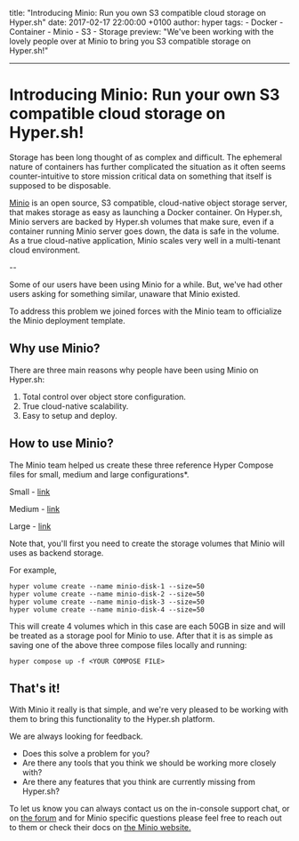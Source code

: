 title: "Introducing Minio: Run you own S3 compatible cloud storage on Hyper.sh"
date: 2017-02-17 22:00:00 +0100
author: hyper
tags:
    - Docker
    - Container
    - Minio
    - S3
    - Storage
preview: "We've been working with the lovely people over at Minio to bring you S3 compatible storage on Hyper.sh!"

---

# Introducing Minio: Run your own S3 compatible cloud storage on Hyper.sh!

Storage has been long thought of as complex and difficult. The ephemeral nature of containers has further complicated the situation as it often seems counter-intuitive to store mission critical data on something that itself is supposed to be disposable.

[Minio](https://www.minio.io/) is an open source, S3 compatible, cloud-native object storage server, that makes storage as easy as launching a Docker container. On Hyper.sh, Minio servers are backed by Hyper.sh volumes that make sure, even if a container running Minio server goes down, the data is safe in the volume. As a true cloud-native application, Minio scales very well in a multi-tenant cloud environment.

--

Some of our users have been using Minio for a while. But, we've had other users asking for something similar, unaware that Minio existed.

To address this problem we joined forces with the Minio team to officialize the Minio deployment template.

## Why use Minio?

There are three main reasons why people have been using Minio on Hyper.sh:

1. Total control over object store configuration.
2. True cloud-native scalability.
3. Easy to setup and deploy.

## How to use Minio?

The Minio team helped us create these three reference Hyper Compose files for small, medium and large configurations*.

Small - [link](https://gist.github.com/harshavardhana/14b2a472d661446fe5b0f602bc61ac82#file-s4-compose-yml)

Medium - [link](https://gist.github.com/harshavardhana/14b2a472d661446fe5b0f602bc61ac82#file-m3-compose-yml)

Large - [link](https://gist.github.com/harshavardhana/14b2a472d661446fe5b0f602bc61ac82#file-l3-compose-yml)

Note that, you'll first you need to create the storage volumes that Minio will uses as backend storage.

For example,

```
hyper volume create --name minio-disk-1 --size=50
hyper volume create --name minio-disk-2 --size=50
hyper volume create --name minio-disk-3 --size=50
hyper volume create --name minio-disk-4 --size=50
```

This will create 4 volumes which in this case are each 50GB in size and will be treated as a storage pool for Minio to use. After that it is as simple as saving one of the above three compose files locally and running:

```hyper compose up -f <YOUR COMPOSE FILE>```

## That's it!

With Minio it really is that simple, and we're very pleased to be working with them to bring this functionality to the Hyper.sh platform.

We are always looking for feedback.

- Does this solve a problem for you?
- Are there any tools that you think we should be working more closely with?
- Are there any features that you think are currently missing from Hyper.sh?

To let us know you can always contact us on the in-console support chat, or on [the forum](https://forum.hyper.sh/) and for Minio specific questions please feel free to reach out to them or check their docs on [the Minio website.](https://www.minio.io/)
